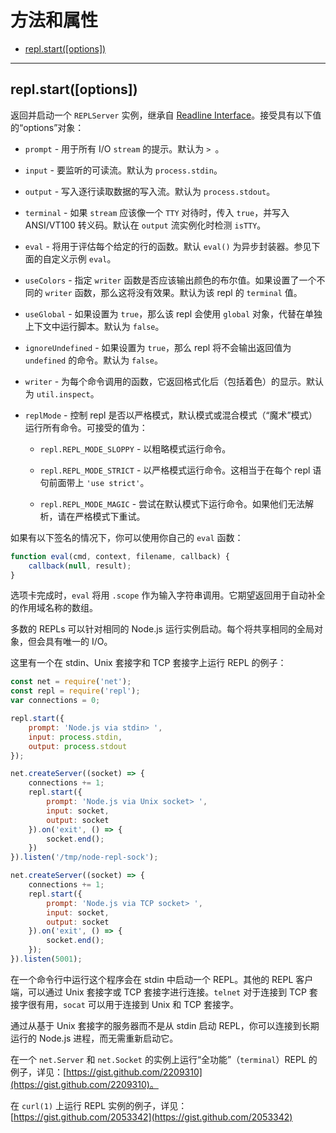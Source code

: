 # 方法和属性

* [repl.start([options])](#replstartoptions)

--------------------------------------------------

## repl.start([options])

返回并启动一个 `REPLServer` 实例，继承自 [Readline Interface](../readline/class_Interface.md#)。接受具有以下值的“options”对象：

* `prompt` - 用于所有 I/O `stream` 的提示。默认为 `> `。

* `input` - 要监听的可读流。默认为 `process.stdin`。

* `output` - 写入逐行读取数据的写入流。默认为 `process.stdout`。

* `terminal` - 如果 `stream` 应该像一个 `TTY` 对待时，传入 `true`，并写入 ANSI/VT100 转义码。默认在 `output` 流实例化时检测 `isTTY`。

* `eval` - 将用于评估每个给定的行的函数。默认 `eval()` 为异步封装器。参见下面的自定义示例 `eval`。

* `useColors` - 指定 `writer` 函数是否应该输出颜色的布尔值。如果设置了一个不同的 `writer` 函数，那么这将没有效果。默认为该 repl 的 `terminal` 值。

* `useGlobal` - 如果设置为 `true`，那么该 repl 会使用 `global` 对象，代替在单独上下文中运行脚本。默认为 `false`。

* `ignoreUndefined` - 如果设置为 `true`，那么 repl 将不会输出返回值为 `undefined` 的命令。默认为 `false`。

* `writer` - 为每个命令调用的函数，它返回格式化后（包括着色）的显示。默认为 `util.inspect`。

* `replMode` - 控制 repl 是否以严格模式，默认模式或混合模式（“魔术”模式）运行所有命令。可接受的值为：

    - `repl.REPL_MODE_SLOPPY` - 以粗略模式运行命令。
    
    - `repl.REPL_MODE_STRICT` - 以严格模式运行命令。这相当于在每个 repl 语句前面带上 `'use strict'`。
    
    - `repl.REPL_MODE_MAGIC` - 尝试在默认模式下运行命令。如果他们无法解析，请在严格模式下重试。
    
如果有以下签名的情况下，你可以使用你自己的 `eval` 函数：

``` javascript
function eval(cmd, context, filename, callback) {
    callback(null, result);
}
```

选项卡完成时，`eval` 将用 `.scope` 作为输入字符串调用。它期望返回用于自动补全的作用域名称的数组。

多数的 REPLs 可以针对相同的 Node.js 运行实例启动。每个将共享相同的全局对象，但会具有唯一的 I/O。

这里有一个在 stdin、Unix 套接字和 TCP 套接字上运行 REPL 的例子：

``` javascript
const net = require('net');
const repl = require('repl');
var connections = 0;

repl.start({
    prompt: 'Node.js via stdin> ',
    input: process.stdin,
    output: process.stdout
});

net.createServer((socket) => {
    connections += 1;
    repl.start({
        prompt: 'Node.js via Unix socket> ',
        input: socket,
        output: socket
    }).on('exit', () => {
        socket.end();
    })
}).listen('/tmp/node-repl-sock');

net.createServer((socket) => {
    connections += 1;
    repl.start({
        prompt: 'Node.js via TCP socket> ',
        input: socket,
        output: socket
    }).on('exit', () => {
        socket.end();
    });
}).listen(5001);
```

在一个命令行中运行这个程序会在 stdin 中启动一个 REPL。其他的 REPL 客户端，可以通过 Unix 套接字或 TCP 套接字进行连接。`telnet` 对于连接到 TCP 套接字很有用，`socat` 可以用于连接到 Unix 和 TCP 套接字。

通过从基于 Unix 套接字的服务器而不是从 stdin 启动 REPL，你可以连接到长期运行的 Node.js 进程，而无需重新启动它。

在一个 `net.Server` 和 `net.Socket` 的实例上运行“全功能”（`terminal`）REPL 的例子，详见：[https://gist.github.com/2209310](https://gist.github.com/2209310)。

在 `curl(1)` 上运行 REPL 实例的例子，详见：[https://gist.github.com/2053342](https://gist.github.com/2053342)